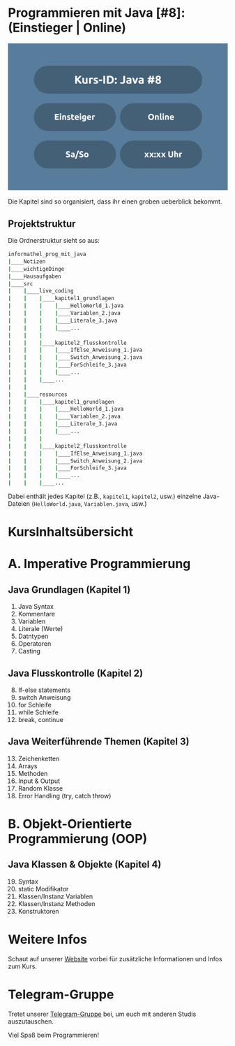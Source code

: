 # Programmieren mit Java [#8]: (Einstieger | Online)

![Java 8](java_8.png)

Die Kapitel sind so organisiert, dass ihr einen groben ueberblick bekommt.

## Projektstruktur

Die Ordnerstruktur sieht so aus:

```bash
informathel_prog_mit_java
|____Notizen
|____wichtigeDinge
|____Hausaufgaben
|____src
|    |____live_coding
|    |    |____kapitel1_grundlagen
|    |    |    |____HelloWorld_1.java
|    |    |    |____Variablen_2.java
|    |    |    |____Literale_3.java
|    |    |    |____...
|    |    |
|    |    |____kapitel2_flusskontrolle
|    |    |    |____IfElse_Anweisung_1.java
|    |    |    |____Switch_Anweisung_2.java
|    |    |    |____ForSchleife_3.java
|    |    |    |____...
|    |    |____...
|    |
|    |____resources
|    |    |____kapitel1_grundlagen
|    |    |    |____HelloWorld_1.java
|    |    |    |____Variablen_2.java
|    |    |    |____Literale_3.java
|    |    |    |____...
|    |    |
|    |    |____kapitel2_flusskontrolle
|    |    |    |____IfElse_Anweisung_1.java
|    |    |    |____Switch_Anweisung_2.java
|    |    |    |____ForSchleife_3.java
|    |    |    |____...
|    |    |____...
```

Dabei enthält jedes Kapitel (z.B., `kapitel1`, `kapitel2`, usw.) einzelne Java-Dateien (`HelloWorld.java`, `Variablen.java`, usw.)


# KursInhaltsübersicht

# A. Imperative Programmierung 

## Java Grundlagen (Kapitel 1)
01. Java Syntax
02. Kommentare
03. Variablen
04. Literale (Werte)
05. Datntypen
06. Operatoren
07. Casting

## Java Flusskontrolle (Kapitel 2)
08. If-else statements
09. switch Anweisung
10. for Schleife
11. while Schleife
12. break, continue

## Java Weiterführende Themen (Kapitel 3)
13. Zeichenketten
14. Arrays
15. Methoden
16. Input & Output
17. Random Klasse
18. Error Handling (try, catch throw)

# B. Objekt-Orientierte Programmierung (OOP) 

## Java Klassen & Objekte (Kapitel 4)
19. Syntax
20. static Modifikator
21. Klassen/Instanz
       Variablen
22. Klassen/Instanz 
       Methoden
23. Konstruktoren

# Weitere Infos

Schaut auf unserer [Website](https://www.mathcodelab.de/laufende_kurse/informatik_kurse/uni/java8/java_8_generell.html) vorbei für zusätzliche Informationen und Infos zum Kurs.

# Telegram-Gruppe

Tretet unserer [Telegram-Gruppe](https://t.me/mathcodelab/2301) bei, um euch mit anderen Studis auszutauschen.

Viel Spaß beim Programmieren!
